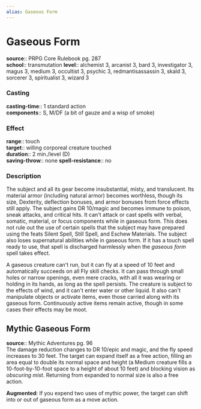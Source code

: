 ```yaml
---
alias: Gaseous Form
---
```


# Gaseous Form 

**source**:: PRPG Core Rulebook pg. 287  
**school**:: transmutation
**level**:: alchemist 3, arcanist 3, bard 3, investigator 3, magus 3, medium 3, occultist 3, psychic 3, redmantisassassin 3, skald 3, sorcerer 3, spiritualist 3, wizard 3

### Casting 

**casting-time**:: 1 standard action  
**components**:: S, M/DF (a bit of gauze and a wisp of smoke)

### Effect 

**range**:: touch  
**target**:: willing corporeal creature touched  
**duration**:: 2 min./level (D)  
**saving-throw**:: none
**spell-resistance**:: no

### Description 

The subject and all its gear become insubstantial, misty, and translucent. Its material armor (including natural armor) becomes worthless, though its size, Dexterity, deflection bonuses, and armor bonuses from force effects still apply. The subject gains DR 10/magic and becomes immune to poison, sneak attacks, and critical hits. It can't attack or cast spells with verbal, somatic, material, or focus components while in gaseous form. This does not rule out the use of certain spells that the subject may have prepared using the feats Silent Spell, Still Spell, and Eschew Materials. The subject also loses supernatural abilities while in gaseous form. If it has a touch spell ready to use, that spell is discharged harmlessly when the *gaseous form* spell takes effect.  
  
A gaseous creature can't run, but it can fly at a speed of 10 feet and automatically succeeds on all Fly skill checks. It can pass through small holes or narrow openings, even mere cracks, with all it was wearing or holding in its hands, as long as the spell persists. The creature is subject to the effects of wind, and it can't enter water or other liquid. It also can't manipulate objects or activate items, even those carried along with its gaseous form. Continuously active items remain active, though in some cases their effects may be moot.

## Mythic Gaseous Form 

**source**:: Mythic Adventures pg. 96  
The damage reduction changes to DR 10/epic and magic, and the fly speed increases to 30 feet. The target can expand itself as a free action, filling an area equal to double its normal space and height (a Medium creature fills a 10-foot-by-10-foot space to a height of about 10 feet) and blocking vision as *obscuring mist*. Returning from expanded to normal size is also a free action.  
  
**Augmented**: If you expend two uses of mythic power, the target can shift into or out of gaseous form as a move action.

